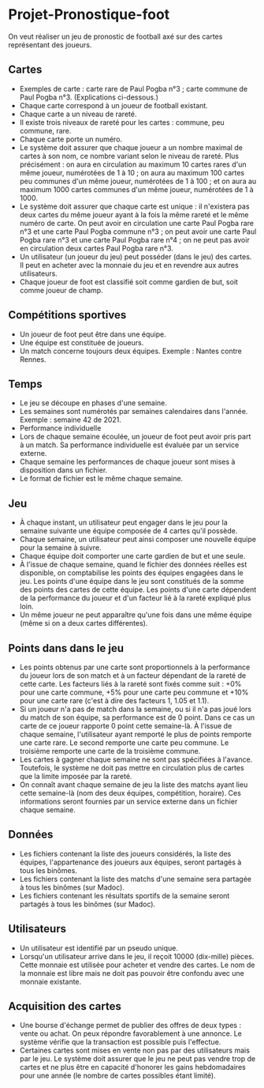 # Projet-Pronostique-foot
On veut réaliser un jeu de pronostic de football axé sur des cartes représentant des joueurs.


## Cartes
- Exemples de carte : carte rare de Paul Pogba n°3 ; carte commune de Paul Pogba n°3. (Explications ci-dessous.)
- Chaque carte correspond à un joueur de football existant.
- Chaque carte a un niveau de rareté.
- Il existe trois niveaux de rareté pour les cartes :  commune, peu commune, rare.
- Chaque carte porte un numéro.
- Le système doit assurer que chaque joueur a un nombre maximal de cartes à son nom, ce nombre variant selon le niveau de rareté. Plus précisément : on aura en circulation au maximum 10 cartes rares d'un même joueur, numérotées de 1 à 10 ; on aura au maximum 100 cartes peu communes d'un même joueur, numérotées de 1 à 100 ; et on aura au maximum 1000 cartes communes d'un même joueur, numérotées de 1 à 1000.
- Le système doit assurer que chaque carte est unique : il n'existera pas deux cartes du même joueur ayant à la fois la même rareté et le même numéro de carte. On peut avoir en circulation une carte Paul Pogba rare n°3 et une carte Paul Pogba commune n°3 ; on peut avoir une carte Paul Pogba rare n°3 et une carte Paul Pogba rare n°4 ; on ne peut pas avoir en circulation deux cartes Paul Pogba rare n°3.
- Un utilisateur (un joueur du jeu) peut posséder (dans le jeu) des cartes. Il peut en acheter avec la monnaie du jeu et en revendre aux autres utilisateurs.
- Chaque joueur de foot est classifié soit comme gardien de but, soit comme joueur de champ.

## Compétitions sportives
- Un joueur de foot peut être dans une équipe.
- Une équipe est constituée de joueurs.
- Un match concerne toujours deux équipes. Exemple : Nantes contre Rennes.
## Temps
- Le jeu se découpe en phases d'une semaine.
- Les semaines sont numérotés par semaines calendaires dans l'année. Exemple : semaine 42 de 2021.
- Performance individuelle
- Lors de chaque semaine écoulée, un joueur de foot peut avoir pris part à un match. Sa performance individuelle est évaluée par un service externe.
- Chaque semaine les performances de chaque joueur sont mises à disposition dans un fichier.
- Le format de fichier est le même chaque semaine.
## Jeu
- À chaque instant, un utilisateur peut engager dans le jeu pour la semaine suivante une équipe composée de 4 cartes qu'il possède.
- Chaque semaine, un utilisateur peut ainsi composer une nouvelle équipe pour la semaine à suivre.
- Chaque équipe doit comporter une carte gardien de but et une seule.
- À l'issue de chaque semaine, quand le fichier des données réelles est disponible, on comptabilise les points des équipes engagées dans le jeu. Les points d'une équipe dans le jeu sont constitués de la somme des points des cartes de cette équipe. Les points d'une carte dépendent de la performance du joueur et d'un facteur lié à la rareté expliqué plus loin.
- Un même joueur ne peut apparaître qu'une fois dans une même équipe (même si on a deux cartes différentes).

## Points dans dans le jeu
- Les points obtenus par une carte sont proportionnels à la performance du joueur lors de son match et à un facteur dépendant de la rareté de cette carte. Les facteurs liés à la rareté sont fixés comme suit : +0% pour une carte commune, +5% pour une carte peu commune et +10% pour une carte rare (c'est à dire des facteurs 1, 1.05 et 1.1).
- Si un joueur n'a pas de match dans la semaine, ou si il n'a pas joué lors du match de son équipe, sa performance est de 0 point. Dans ce cas un carte de ce joueur rapporte 0 point cette semaine-là.
À l'issue de chaque semaine, l'utilisateur ayant remporté le plus de points remporte une carte rare. Le second remporte une carte peu commune. Le troisième remporte une carte de la troisième commune.
- Les cartes à gagner chaque semaine ne sont pas spécifiées à l'avance. Toutefois, le système ne doit pas mettre en circulation plus de cartes que la limite imposée par la rareté.
- On connaît avant chaque semaine de jeu la liste des matchs ayant lieu cette semaine-là (nom des deux équipes, compétition, horaire). Ces informations seront fournies par un service externe dans un fichier chaque semaine.

## Données
- Les fichiers contenant la liste des joueurs considérés, la liste des équipes, l'appartenance des joueurs aux équipes, seront partagés à tous les binômes.
- Les fichiers contenant la liste des matchs d'une semaine sera partagée à tous les binômes (sur Madoc).
- Les fichiers contenant les résultats sportifs de la semaine seront partagés à tous les binômes (sur Madoc).
## Utilisateurs
- Un utilisateur est identifié par un pseudo unique.
- Lorsqu'un utilisateur arrive dans le jeu, il reçoit 10000 (dix-mille) pièces. Cette monnaie est utilisée pour acheter et vendre des cartes. Le nom de la monnaie est libre mais ne doit pas pouvoir être confondu avec une monnaie existante.
## Acquisition des cartes
- Une bourse d'échange permet de publier des offres de deux types : vente ou achat. On peux répondre favorablement à une annonce. Le système vérifie que la transaction est possible puis l'effectue.
- Certaines cartes sont mises en vente non pas par des utilisateurs mais par le jeu. Le système doit assurer que le jeu ne peut pas vendre trop de cartes et ne plus être en capacité d'honorer les gains hebdomadaires pour une année (le nombre de cartes possibles étant limité).
